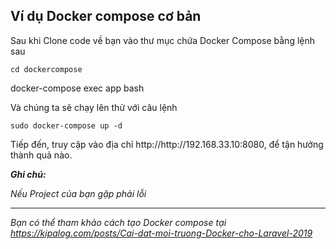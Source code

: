 <article class="markdown-body entry-content container-lg" itemprop="text">
  <h1>Ví dụ Docker compose cơ bản</h1>
  <p>Sau khi Clone code về bạn vào thư mục chứa Docker Compose bằng lệnh sau</p>
  <pre><code>cd dockercompose</code></pre>
  
  docker-compose exec app bash
  
  
  <p>Và chúng ta sẽ chạy lên thử với câu lệnh</p>
  <pre><code>sudo docker-compose up -d</code></pre>
  <p>Tiếp đến, truy cập vào địa chỉ http://http://192.168.33.10:8080, để tận hưởng thành quả nào.</p>
  <p><i><b>Ghi chú: </b></></p>
  <p>Nếu Project của bạn gặp phải lỗi</p>
  <hr>
  <p>Bạn có thể tham khảo cách tạo Docker compose tại <a href="https://kipalog.com/posts/Cai-dat-moi-truong-Docker-cho-Laravel-2019" rel="nofollow">https://kipalog.com/posts/Cai-dat-moi-truong-Docker-cho-Laravel-2019</a></p>
</article>

